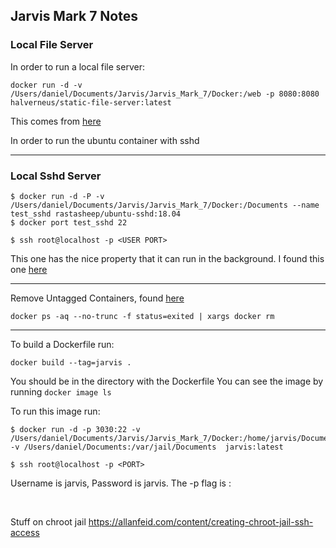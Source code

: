 ## Jarvis Mark 7 Notes

### Local File Server
In order to run a local file server:

```
docker run -d -v /Users/daniel/Documents/Jarvis/Jarvis_Mark_7/Docker:/web -p 8080:8080 halverneus/static-file-server:latest
```

This comes from [here](https://hub.docker.com/r/halverneus/static-file-server/)

In order to run the ubuntu container with sshd

<hr/>

### Local Sshd Server
```
$ docker run -d -P -v /Users/daniel/Documents/Jarvis/Jarvis_Mark_7/Docker:/Documents --name test_sshd rastasheep/ubuntu-sshd:18.04
$ docker port test_sshd 22

$ ssh root@localhost -p <USER PORT>
 ```

 This one has the nice property that it can run in the background.
 I found this one [here](https://hub.docker.com/r/rastasheep/ubuntu-sshd/)

<hr/>

Remove Untagged Containers, found [here](https://zaiste.net/removing_docker_containers/)
```
docker ps -aq --no-trunc -f status=exited | xargs docker rm
```

<hr/>

To build a Dockerfile run:
```
docker build --tag=jarvis .
```
You should be in the directory with the Dockerfile
You can see the image by running `docker image ls`

To run this image run:
```
$ docker run -d -p 3030:22 -v /Users/daniel/Documents/Jarvis/Jarvis_Mark_7/Docker:/home/jarvis/Documents -v /Users/daniel/Documents:/var/jail/Documents  jarvis:latest

$ ssh root@localhost -p <PORT>
```

Username is jarvis, Password is jarvis.
The -p flag is <host>:<container>


<br/>

Stuff on chroot jail
https://allanfeid.com/content/creating-chroot-jail-ssh-access
